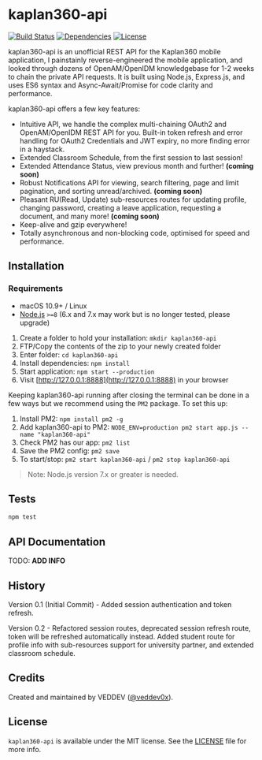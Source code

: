 # kaplan360-api

[![Build Status](https://travis-ci.com/veddev0x/kaplan360-api.svg?branch=master)](https://travis-ci.com/veddev0x/kaplan360-api)
[![Dependencies](https://david-dm.org/veddev0x/kaplan360-api.svg)](https://david-dm.org/veddev0x/kaplan360-api)
[![License](https://img.shields.io/github/license/veddev0x/kaplan360-api.svg)](LICENSE)


kaplan360-api is an unofficial REST API for the Kaplan360 mobile application, I painstainly reverse-engineered the mobile application, and looked through dozens of OpenAM/OpenIDM knowledgebase for 1-2 weeks to chain the private API requests. It is built using Node.js, Express.js, and uses ES6 syntax and Async-Await/Promise for code clarity and performance.

kaplan360-api offers a few key features:
- Intuitive API, we handle the complex multi-chaining OAuth2 and OpenAM/OpenIDM REST API for you. Built-in token refresh and error handling for OAuth2 Credentials and JWT expiry, no more finding error in a haystack.
- Extended Classroom Schedule, from the first session to last session!
- Extended Attendance Status, view previous month and further! **(coming soon)**
- Robust Notifications API for viewing, search filtering, page and limit pagination, and sorting unread/archived. **(coming soon)**
- Pleasant RU(Read, Update) sub-resources routes for updating profile, changing password, creating a leave application, requesting a document, and many more! **(coming soon)**
- Keep-alive and gzip everywhere!
- Totally asynchronous and non-blocking code, optimised for speed and performance.
 
## Installation
### Requirements

- macOS 10.9+ / Linux
- [Node.js](https://nodejs.org/) `>=8` (6.x and 7.x may work but is no longer tested, please upgrade)



1. Create a folder to hold your installation: `mkdir kaplan360-api`
2. FTP/Copy the contents of the zip to your newly created folder
3. Enter folder: `cd kaplan360-api`
4. Install dependencies: `npm install`
5. Start application: `npm start --production`
6. Visit [http://127.0.0.1:8888](http://127.0.0.1:8888) in your browser


Keeping kaplan360-api running after closing the terminal can be done in a few ways but we recommend using the `PM2` package. To set this up:

1. Install PM2: `npm install pm2 -g`
2. Add kaplan360-api to PM2: `NODE_ENV=production pm2 start app.js --name "kaplan360-api"`
3. Check PM2 has our app: `pm2 list`
4. Save the PM2 config: `pm2 save`
5. To start/stop: `pm2 start kaplan360-api` / `pm2 stop kaplan360-api`

> Note: Node.js version 7.x or greater is needed.


## Tests
```sh
npm test
```

## API Documentation
 
TODO: **ADD INFO**
 
## History
 
Version 0.1 (Initial Commit) - Added session authentication and token refresh.

Version 0.2 - Refactored session routes, deprecated session refresh route, token will be refreshed automatically instead. Added student route for profile info with sub-resources support for university partner, and extended classroom schedule.
 
## Credits

Created and maintained by VEDDEV ([@veddev0x](https://github.com/veddev0x)).

## License

`kaplan360-api` is available under the MIT license. See the [LICENSE](LICENSE) file for more info.
 
